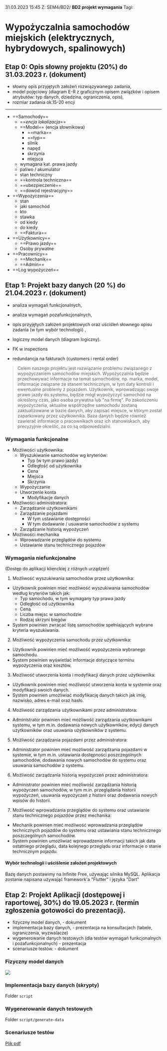 31.03.2023 15:45
Z: SEM4/BD2/ **BD2 projekt wymagania**
Tagi:  

# Wypożyczalnia samochodów miejskich (elektrycznych, hybrydowych, spalinowych)

## Etap 0: Opis słowny projektu (20%) do 31.03.2023 r. (dokument)
- słowny opis przyjętych założeń rozwiązywanego zadania,
- model pojęciowy (diagram E-R z graficznym opisem związków i opisem atrybutów: typ danych, dziedzina, ograniczenia, opis),
- rozmiar zadania ok.15-20 encji

---
- ==Samochody==
	- ==*encja lokalizacja*==
	- ==Model== (encja słownikowa)
		- ==marka==
		- ==typ==
		- silnik
		- napęd
		- skrzynia
		- miejsca
	- wymagana kat. prawa jazdy
	- paliwo / akumulator
	- stan techniczny
	- ==kontrola techniczna==
	- ==ubezpieczenie==
	- ==dowód rejestracyjny==
- ==Wypożyczenia==
	- stan 
	- jaki samochód
	- kto 
	- stawka
	- od kiedy
	- do kiedy
	- ==Faktura==
- ==Użytkownicy==
	- ==Prawo jazdy==
	- Osoby prywatne 
 - ==Pracownicy==
	 - ==Mechanik==
	 - ==Admin==
- ==Log wypożyczeń==

## Etap 1: Projekt bazy danych (20 %) do 21.04.2023 r. (dokument)
- analiza wymagań funkcjonalnych,
- analiza wymagań pozafunkcjonalnych,
- opis przyjętych założeń projektowych oraz uściśleń słownego opisu zadania (w tym wybór technologii) ,
- logiczny model danych (diagram logiczny).

- FK w inspections
- redundancja na fakturach (customers i rental order)

> Celem naszego projektu jest rozwiązanie problemu związanego z wypożyczaniem samochodów miejskich. Wypożyczalnia będzie przechowywać informacje na temat samochodów, np. marka, model, informacje związane ze stanem technicznym, w tym daty kontroli i ewentualne problemy z pojazdem. Użytkownik, wprowadzając swoje prawo jazdy do systemu, będzie mógł wypożyczyć samochód na określony czas, jako osoba prywatna lub "na firmę". Po zakończeniu wypożyczenia, aktualne współrzędne samochodu zostaną zaktualizowane w bazie danych, aby zapisać miejsce, w którym został zaparkowany przez użytkownika. Baza danych będzie również zawierać informacje o pracownikach oraz ich stanowiskach, aby precyzyjnie określić, za co są odpowiedzialni.

### Wymagania funkcjonalne
- Możliwości użytkownika:
	- Wyszukiwanie samochodów wg kryteriów:
		- Typ (w tym prawo jazdy)
		- Odległość od użytkownika
		- Cena
		- Miejsca
		- Skrzynia
	- Wypożyczanie
	- Utworzenie konta
		- Modyfikacje danych
- Możliwości administratora:
	- Zarządzanie użytkownikami
	- Zarządzanie pojazdami
		- W tym ustawianie dostępności
		- W tym dodawanie / usuwanie samochodów z systemu
	- Zarządzanie historią wypożyczeń
- Możliwości mechanika
	- Wprowadzanie przeglądów do systemu
	- Ustawianie stanu technicznego pojazdów

### Wymagania niefunkcjonalne
(Dostęp do aplikacji klienckiej z różnych urządzeń)
1. Możliwość wyszukiwania samochodów przez użytkownika:
- Użytkownik powinien mieć możliwość wyszukiwania samochodów według kryteriów takich jak:
    - Typ samochodu, w tym wymagany typ prawa jazdy
    - Odległość od użytkownika
    - Cena
    - Liczba miejsc w samochodzie
    - Rodzaj skrzyni biegów
- System powinien zwracać listę samochodów spełniających wybrane kryteria wyszukiwania.

2. Możliwość wypożyczenia samochodu przez użytkownika:
- Użytkownik powinien mieć możliwość wypożyczenia wybranego samochodu.
- System powinien wyświetlać informacje dotyczące terminu wypożyczenia oraz kosztów.

3. Możliwość utworzenia konta i modyfikacji danych przez użytkownika:
- Użytkownik powinien mieć możliwość utworzenia konta w systemie oraz modyfikacji swoich danych.
- System powinien umożliwiać modyfikację danych takich jak imię, nazwisko, adres e-mail oraz hasło.

4. Możliwość zarządzania użytkownikami przez administratora:
- Administrator powinien mieć możliwość zarządzania użytkownikami systemu, w tym m.in. dodawania nowych użytkowników, edycji danych użytkowników oraz usuwania użytkowników z systemu.

5. Możliwość zarządzania pojazdami przez administratora:
- Administrator powinien mieć możliwość zarządzania pojazdami w systemie, w tym m.in. ustawiania dostępności poszczególnych samochodów, dodawania nowych samochodów do systemu oraz usuwania samochodów z systemu.

6. Możliwość zarządzania historią wypożyczeń przez administratora:
- Administrator powinien mieć możliwość zarządzania historią wypożyczeń samochodów, w tym m.in. przeglądania historii wypożyczeń, usuwania wypożyczeń z historii oraz dodawania nowych wpisów do historii.

7. Możliwość wprowadzania przeglądów do systemu oraz ustawianie stanu technicznego pojazdów przez mechanika:
- Mechanik powinien mieć możliwość wprowadzania przeglądów technicznych pojazdów do systemu oraz ustawiania stanu technicznego poszczególnych samochodów.
- System powinien umożliwiać wprowadzenie informacji takich jak data ostatniego przeglądu, data kolejnego przeglądu oraz informacje o stanie technicznym pojazdu.

#### Wybór technologii i uściślenie założeń projektowych
Bazę danych postawimy na Infinite Free, używając silnika MySQL. Aplikacja zostanie napisana używająć framework'a "Flutter" i języka "Dart"

## Etap 2: Projekt Aplikacji (dostępowej i raportowej, 30%) do 19.05.2023 r. (termin zgłoszenia gotowości do prezentacji).
- fizyczny model danych, - dokument
- implementacja bazy danych, - prezentacja na konsultacjach (tabele, ograniczenia, wyzwalacze)
- wygenerowanie danych testowych (dla testów wymagań funkcjonalnych i pozafunkcjonalnych) - prezentacja
- scenariusze testów. - dokument

### Fizyczny model danych
![](https://gitlab-stud.elka.pw.edu.pl/towienko/23l-bd2-projekt/-/raw/master/script/diagram.png)

### Implementacja bazy danych (skrypty)
Folder `script`

### Wygenerowanie danych testowych
Folder `script/generate-data`

### Scenariusze testów
[Plik pdf](<link>)
